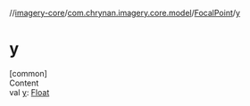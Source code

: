 //[imagery-core](../../../index.md)/[com.chrynan.imagery.core.model](../index.md)/[FocalPoint](index.md)/[y](y.md)



# y  
[common]  
Content  
val [y](y.md): [Float](https://kotlinlang.org/api/latest/jvm/stdlib/kotlin/-float/index.html)  



